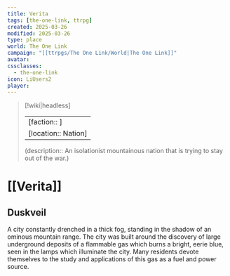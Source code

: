 ```yaml
---
title: Verita
tags: [the-one-link, ttrpg]
created: 2025-03-26
modified: 2025-03-26
type: place
world: The One Link
campaign: "[[ttrpgs/The One Link/World|The One Link]]"
avatar: 
cssclasses:
  - the-one-link
icon: LiUsers2
player: 
---
```


> [!wiki|headless]
>
> |               |
> | ------------- |
> | [faction:: ] |
> | [location:: Nation] |
>
> (description:: An isolationist mountainous nation that is trying to stay out of the war.)

# [[Verita]]

## Duskveil

A city constantly drenched in a thick fog, standing in the shadow of an ominous mountain range. The city was built around the discovery of large underground deposits of a flammable gas which burns a bright, eerie blue, seen in the lamps which illuminate the city. Many residents devote themselves to the study and applications of this gas as a fuel and power source.
